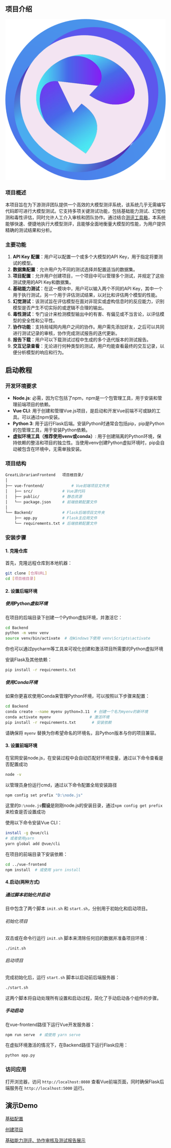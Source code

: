 ##   项目介绍
<img src="./assets/logo.png" style="height:100px,width:100px"/>

### 项目概述

本项目旨在为下游测评团队提供一个高效的大模型测评系统，该系统几乎无需编写代码即可进行大模型测试。它支持多项关键测试功能，包括基础能力测试、幻觉检测和毒性评估，同时允许人工介入审核和团队协作。通过结合[测评工具箱](https://github.com/JerryMazeyu/GreatLibrarian)，本系统能够快速、便捷地执行大模型测评，且能够全面地衡量大模型的性能，为用户提供精确的测试结果和分析。

### 主要功能

1. **API Key 配置**：用户可以配置一个或多个大模型的API Key，用于指定将要测试的模型。
2. **数据集配置**：允许用户为不同的测试选择并配置适当的数据集。
3. **项目配置**：允许用户创建项目，一个项目中可以管理多个测试，并规定了这些测试使用的API Key和数据集。
4. **基础能力测试**：在这一模块中，用户可以输入两个不同的API Key，其中一个用于执行测试，另一个用于评估测试结果，以对比和评估两个模型的性能。
5. **幻觉测试**：该测试旨在评估模型在面对非现实或虚构信息时的反应能力，识别模型是否产生不切实际的或逻辑不合理的输出。
6. **毒性测试**：专门设计来检测模型输出中的有害、有偏见或不当言论，以评估模型的安全性和公平性。
7. **协作功能**：支持局域网内用户之间的协作。用户需先添加好友，之后可以共同进行测试记录的审核，协作完成测试报告的迭代更新。
8. **报告下载**：用户可以下载测试过程中生成的多个迭代版本的测试报告。
9. **交互记录查看**：无论进行何种类型的测试，用户均能查看最终的交互记录，以便分析模型的响应和行为。

##   启动教程
### 开发环境要求
- **Node.js**: 必需，因为它包括了npm，npm是一个包管理工具，用于安装和管理前端项目的依赖。
- **Vue CLI**: 用于创建和管理Vue.js项目，是启动和开发Vue前端不可或缺的工具。可以通过npm安装。
- **Python 3**: 用于运行Flask后端。安装Python时通常会包括pip，pip是Python的包管理工具，用于安装Python依赖。
- **虚拟环境工具（推荐使用venv或conda）**: 用于创建隔离的Python环境，保持依赖的整洁和项目的独立性。当使用venv创建Python虚拟环境时，pip会自动被包含在环境中，无需单独安装。

### 项目结构

```bash
GreatLibrarianFrontend   项目根目录/
│
├── vue-frontend/            # Vue前端项目文件夹
│   ├── src/             # Vue源代码
│   ├── public/          # 静态资源
│   └── package.json     # 前端依赖配置文件
│
└── Backend/             # Flask后端项目文件夹
    ├── app.py           # Flask主应用文件
    └── requirements.txt # 后端依赖配置文件
```

### 安装步骤

#### 1. 克隆仓库

首先，克隆远程仓库到本地机器：

```bash
git clone [仓库URL]
cd [项目根目录]
```

#### 2. 设置后端环境

##### 使用Python虚拟环境

在项目的后端目录下创建一个Python虚拟环境，并激活它：

```bash
cd Backend
python -m venv venv
source venv/bin/activate  # 在Windows下使用 venv\Scripts\activate
```

你也可以通过pycharm等工具来可视化创建和激活项目所需要的Python虚拟环境

安装Flask及其他依赖：

```bash
pip install -r requirements.txt
```

##### 使用Conda环境

如果你更喜欢使用Conda来管理Python环境，可以按照以下步骤来配置：

```bash
cd Backend
conda create --name myenv python=3.11  # 创建一个名为myenv的新环境
conda activate myenv                 # 激活环境
pip install -r requirements.txt       # 安装依赖
```

请确保将 `myenv` 替换为你希望命名的环境名，且Python版本与你的项目兼容。

#### 3. 设置前端环境

在官网安装node.js，在安装过程中会自动匹配好环境变量，通过以下命令查看是否配置成功

```bash
node -v
```

以管理员身份运行cmd，通过以下命令配置全局安装路径

```bash
npm config set prefix "D:\node.js"
```

这里的`D:\node.js`**假设**是刚刚node.js的安装目录，通过`npm config get prefix`来检查是否设置成功

使用以下命令安装Vue CLI：

```bash
install -g @vue/cli
# 或者使用yarn
yarn global add @vue/cli
```

在项目的前端目录下安装依赖：

```bash
cd ../vue-frontend
npm install  # 或使用 yarn install
```

#### 4.启动(两种方式)

##### 通过脚本初始化并启动

目中包含了两个脚本 `init.sh` 和 `start.sh`，分别用于初始化和启动项目。

###### 初始化项目

双击或在命令行运行 `init.sh` 脚本来清除任何旧的数据并准备项目环境：

```bash
./init.sh
```

###### 启动项目

完成初始化后，运行 `start.sh` 脚本以启动前后端服务器：

```bash
./start.sh
```

这两个脚本将自动处理所有设置和启动过程，简化了手动启动各个组件的步骤。

##### 手动启动

在vue-frontend路径下运行Vue开发服务器：

```bash
npm run serve  # 或使用 yarn serve
```

在虚拟环境激活的情况下，在Backend路径下运行Flask应用：

```bash
python app.py
```

### 访问应用

打开浏览器，访问 `http://localhost:8080` 查看Vue前端页面，同时确保Flask后端服务在 `http://localhost:5000` 运行。

##  演示Demo
[基础配置](./assets/媒体1.mp4)

[创建项目](./assets/媒体2.mp4)

[基础能力测评、协作审核及测试报告展示](./assets/媒体3.mp4)


